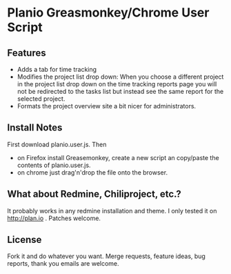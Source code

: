 Planio Greasmonkey/Chrome User Script
=====================================

Features
--------

* Adds a tab for time tracking
* Modifies the project list drop down: When you choose a different project in the project list drop down on the time tracking reports page you will not be redirected to the tasks list but instead see the same report for the selected project.
* Formats the project overview site a bit nicer for administrators.

Install Notes
-------------
First download planio.user.js.
Then 
* on Firefox install Greasemonkey, create a new script an copy/paste the contents of planio.user.js.
* on chrome just drag'n'drop the file onto the browser.

What about Redmine, Chiliproject, etc.?
---------------------------------------

It probably works in any redmine installation and theme. I only tested it on http://plan.io . Patches welcome.

License
-------

Fork it and do whatever you want. Merge requests, feature ideas, bug reports, thank you emails are welcome.


